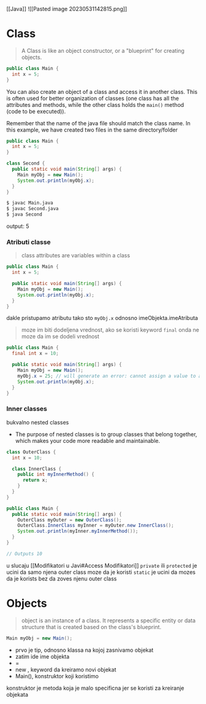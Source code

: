 [[Java]]
![[Pasted image 20230531142815.png]]


# Class
>A Class is like an object constructor, or a "blueprint" for creating objects.

```java
public class Main {
  int x = 5;
}
```
You can also create an object of a class and access it in another class. This is often used for better organization of classes (one class has all the attributes and methods, while the other class holds the `main()` method (code to be executed)).

Remember that the name of the java file should match the class name. In this example, we have created two files in the same directory/folder

```java
public class Main {
  int x = 5;
}
```

```java
class Second {
  public static void main(String[] args) {
    Main myObj = new Main();
    System.out.println(myObj.x);
  }
}
```

```bash
$ javac Main.java
$ javac Second.java
$ java Second
```
output: 5

### Atributi classe
>class attributes are variables within a class

```java
public class Main {
  int x = 5;

  public static void main(String[] args) {
    Main myObj = new Main();
    System.out.println(myObj.x);
  }
}
```

dakle pristupamo atributu tako sto `myObj.x` odnosno imeObjekta.imeAtributa

>moze im biti dodeljena vrednost,
>ako se koristi keyword `final` onda ne moze da im se dodeli vrednost

```java
public class Main {
  final int x = 10;

  public static void main(String[] args) {
    Main myObj = new Main();
    myObj.x = 25; // will generate an error: cannot assign a value to a final variable
    System.out.println(myObj.x);
  }
}
```

### Inner classes
bukvalno nested classes
- The purpose of nested classes is to group classes that belong together, which makes your code more readable and maintainable.

```java
class OuterClass {
  int x = 10;

  class InnerClass {
    public int myInnerMethod() {
      return x;
    }
  }
}

public class Main {
  public static void main(String[] args) {
    OuterClass myOuter = new OuterClass();
    OuterClass.InnerClass myInner = myOuter.new InnerClass();
    System.out.println(myInner.myInnerMethod());
  }
}

// Outputs 10
```

u slucaju [[Modifikatori u Javi#Access Modifikatori]]
`private` ili `protected` je ucini da samo njena outer class moze  da je koristi
`static`  je ucini da mozes da je korists bez da zoves njenu outer class


# Objects
>object is an instance of a class. It represents a specific entity or data structure that is created based on the class's blueprint.

```java
Main myObj = new Main();
```
- prvo je tip, odnosno klassa na kojoj zasnivamo objekat
- zatim ide ime objekta
- =
- new , keyword da kreiramo novi objekat
- Main(), konstruktor koji koristimo

konstruktor je metoda koja je malo specificna jer se koristi za kreiranje objekata

